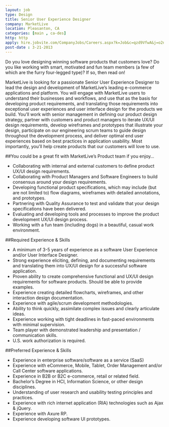 ```yaml
---
layout: job
type: Design
title: Senior User Experience Designer
company: MarketLive
location: Pleasanton, CA
categories: [main , ca-des]
http: http
apply: hire.jobvite.com/CompanyJobs/Careers.aspx?k=Job&c=qzd9VfwA&j=o2nfXfwl
post-date : 3-21-2013
---
```


Do you love designing winning software products that customers love? Do you like working with smart, motivated and fun team members (a few of which are the furry four-legged type)? If so, then read on!

MarketLive is looking for a passionate Senior User Experience Designer to lead the design and development of MarketLive’s leading e-commerce applications and platform. You will engage with MarketLive users to understand their businesses and workflows, and use that as the basis for developing product requirements, and translating those requirements into exceptional user experiences and user interface design for the products we build. You’ll work with senior management in defining our product design strategy, partner with customers and product managers to iterate UX/UI design requirements, develop wireframes and prototypes that illustrate your design, participate on our engineering scrum teams to guide design throughout the development process, and deliver optimal end user experiences based on best practices in application usability. Most importantly, you’ll help create products that our customers will love to use.
 
##You could be a great fit with MarketLive’s Product team if you enjoy…
* Collaborating with internal and external customers to define product UX/UI design requirements.
* Collaborating with Product Managers and Software Engineers to build consensus around your design requirements.
* Developing functional product specifications, which may include (but are not limited to) flow diagrams, wireframes with detailed annotations, and prototypes.
* Partnering with Quality Assurance to test and validate that your design specifications have been delivered.
* Evaluating and developing tools and processes to improve the product development UX/UI design process.
* Working with a fun team (including dogs) in a beautiful, casual work environment.

##Required Experience & Skills
* A minimum of 3-5 years of experience as a software User Experience and/or User Interface Designer.
* Strong experience eliciting, defining, and documenting requirements and translating them into UX/UI design for a successful software application.
* Proven ability to create comprehensive functional and UX/UI design requirements for software products. Should be able to provide examples.
* Experience creating detailed flowcharts, wireframes, and other interaction design documentation.
* Experience with agile/scrum development methodologies.
* Ability to think quickly, assimilate complex issues and clearly articulate ideas.
* Experience working with tight deadlines in fast-paced environments with minimal supervision.
* Team player with demonstrated leadership and presentation / communication skills.
* U.S. work authorization is required.

##Preferred Experience & Skills
* Experience in enterprise software/software as a service (SaaS)
* Experience with eCommerce, Mobile, Tablet, Order Management and/or Call Center software applications.
* Experience in B2B or B2C e-commerce, retail or related field.
* Bachelor’s Degree in HCI, Information Science, or other design disciplines.
* Understanding of user research and usability testing principles and practices.
* Experience with rich internet application (RIA) technologies such as Ajax & jQuery.
* Experience with Axure RP.
* Experience developing software UI prototypes.